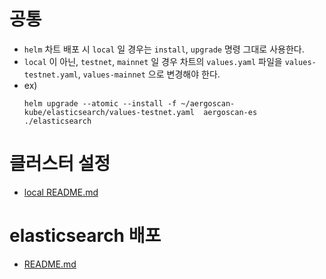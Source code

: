 # 공통
* `helm` 차트 배포 시 `local` 일 경우는 `install`, `upgrade` 명령 그대로 사용한다.
* `local` 이 아닌, `testnet`, `mainnet` 일 경우 차트의 `values.yaml` 파일을 `values-testnet.yaml`, `values-mainnet` 으로 변경해야 한다.
* ex) 
    ``` shell
    helm upgrade --atomic --install -f ~/aergoscan-kube/elasticsearch/values-testnet.yaml  aergoscan-es ./elasticsearch
    ```

# 클러스터 설정
* [local README.md](cluster/local/README.md)

# elasticsearch 배포
* [README.md](elasticsearch/README.md)
